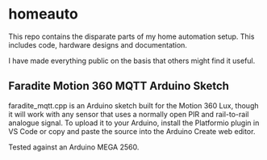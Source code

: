 # homeauto
This repo contains the disparate parts of my home automation setup. This includes code, hardware designs and documentation.

I have made everything public on the basis that others might find it useful.


## Faradite Motion 360 MQTT Arduino Sketch
faradite_mqtt.cpp is an Arduino sketch built for the Motion 360 Lux, though it will work with any sensor that uses a normally open PIR and rail-to-rail analogue signal. To upload it to your Arduino, install the Platformio plugin in VS Code or copy and paste the source into the Arduino Create web editor.

Tested against an Arduino MEGA 2560.
